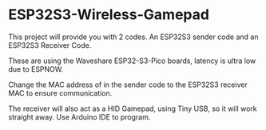 # ESP32S3-Wireless-Gamepad

This project will provide you with 2 codes. An ESP32S3 sender code and an ESP32S3 Receiver Code.

These are using the Waveshare ESP32-S3-Pico boards, latency is ultra low due to ESPNOW.

Change the MAC address of in the sender code to the ESP32S3 receiver MAC to ensure communication. 

The receiver will also act as a HID Gamepad, using Tiny USB, so it will work straight away. Use Arduino IDE to program.
